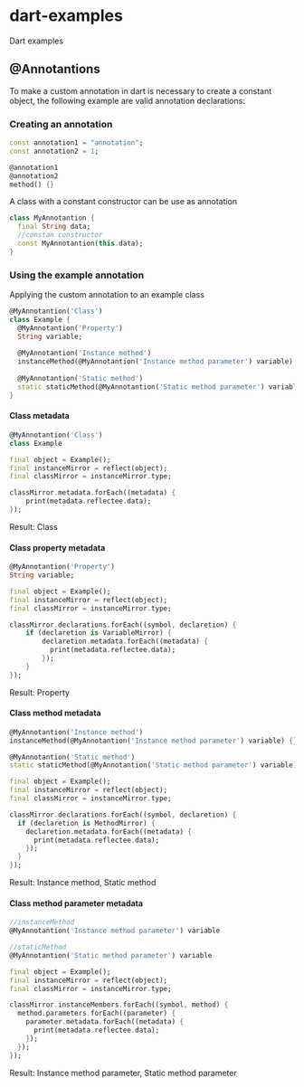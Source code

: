 # dart-examples
Dart examples

## @Annotantions
To make a custom annotation in dart is necessary to create a constant object, the following example are valid annotation declarations:

### Creating an annotation
```dart
const annotation1 = "annotation";
const annotation2 = 1;

@annotation1
@annotation2
method() {}
```
A class with a constant constructor can be use as annotation
```dart
class MyAnnotantion {
  final String data;
  //constan constructor
  const MyAnnotantion(this.data);
}
```
### Using the example annotation
Applying the custom annotation to an example class
```dart
@MyAnnotantion('Class')
class Example {
  @MyAnnotantion('Property')
  String variable;
  
  @MyAnnotantion('Instance method')
  instanceMethod(@MyAnnotantion('Instance method parameter') variable) {}
  
  @MyAnnotantion('Static method')
  static staticMethod(@MyAnnotantion('Static method parameter') variable) {}
}
```

#### Class metadata
```dart
@MyAnnotantion('Class')
class Example
```
```dart
final object = Example();
final instanceMirror = reflect(object);
final classMirror = instanceMirror.type;

classMirror.metadata.forEach((metadata) {
    print(metadata.reflectee.data);
});
```
Result: Class

#### Class property metadata
```dart
@MyAnnotantion('Property')
String variable;
```
```dart
final object = Example();
final instanceMirror = reflect(object);
final classMirror = instanceMirror.type;

classMirror.declarations.forEach((symbol, declaretion) {
    if (declaretion is VariableMirror) {
        declaretion.metadata.forEach((metadata) {
          print(metadata.reflectee.data);
        });
    }
});
```
Result: Property

#### Class method metadata
```dart
@MyAnnotantion('Instance method')
instanceMethod(@MyAnnotantion('Instance method parameter') variable) {}

@MyAnnotantion('Static method')
static staticMethod(@MyAnnotantion('Static method parameter') variable) {}
```
```dart
final object = Example();
final instanceMirror = reflect(object);
final classMirror = instanceMirror.type;

classMirror.declarations.forEach((symbol, declaretion) {
  if (declaretion is MethodMirror) {
    declaretion.metadata.forEach((metadata) {
      print(metadata.reflectee.data);
    });
  }
});
```
Result: Instance method, Static method

#### Class method parameter metadata
```dart
//instanceMethod
@MyAnnotantion('Instance method parameter') variable

//staticMethod
@MyAnnotantion('Static method parameter') variable
```
```dart
final object = Example();
final instanceMirror = reflect(object);
final classMirror = instanceMirror.type;

classMirror.instanceMembers.forEach((symbol, method) {
  method.parameters.forEach((parameter) {
    parameter.metadata.forEach((metadata) {
      print(metadata.reflectee.data);
    });
  });
});
```
Result: Instance method parameter, Static method parameter